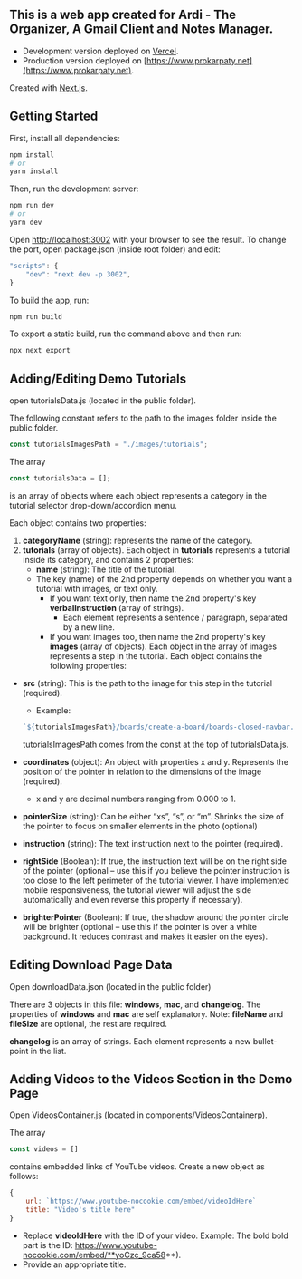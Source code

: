 ## This is a web app created for Ardi - The Organizer, A Gmail Client and Notes Manager.

- Development version deployed on [Vercel](https://ardi-mokancode.vercel.app).
- Production version deployed on [https://www.prokarpaty.net](https://www.prokarpaty.net).

Created with [Next.js](https://nextjs.org/).

## Getting Started

First, install all dependencies:

```bash
npm install
# or
yarn install
```

Then, run the development server:

```bash
npm run dev
# or
yarn dev
```

Open [http://localhost:3002](http://localhost:3002) with your browser to see the result.
To change the port, open package.json (inside root folder) and edit:
```javascript
"scripts": {
    "dev": "next dev -p 3002",
}
```

To build the app, run:

```bash
npm run build
```

To export a static build, run the command above and then run:

```bash
npx next export
```

## Adding/Editing Demo Tutorials

open tutorialsData.js (located in the public folder).

The following constant refers to the path to the images folder inside the public folder.
```javascript
const tutorialsImagesPath = "./images/tutorials";
```


The array
```javascript
const tutorialsData = [];
```
is an array of objects where each object represents a category in the tutorial selector drop-down/accordion menu.

Each object contains two properties:

1. **categoryName** (string): represents the name of the category.
2. **tutorials** (array of objects).
Each object in **tutorials** represents a tutorial inside its category, and contains 2 properties:
   * **name** (string): The title of the tutorial.
   * The key (name) of the 2nd property depends on whether you want a tutorial with images, or text only.
       * If you want text only, then name the 2nd property's key **verbalInstruction** (array of strings).
            * Each element represents a sentence / paragraph, separated by a new line.
       * If you want images too, then name the 2nd property's key **images** (array of objects).
Each object in the array of images represents a step in the tutorial. Each object contains the following properties:
* **src** (string): This is the path to the image for this step in the tutorial (required).
    * Example:
    ```javascript
    `${tutorialsImagesPath}/boards/create-a-board/boards-closed-navbar.jpg`
    ```
    tutorialsImagesPath comes from the const at the top of tutorialsData.js.

* **coordinates** (object): An object with properties x and y. Represents the position of the pointer in relation to the dimensions of the image (required).
    * x and y are decimal numbers ranging from 0.000 to 1.
* **pointerSize** (string): Can be either “xs”, “s”, or “m”. Shrinks the size of the pointer to focus on smaller elements in the photo (optional)
* **instruction** (string): The text instruction next to the pointer (required).
* **rightSide** (Boolean): If true, the instruction text will be on the right side of the pointer (optional – use this if you believe the pointer instruction is too close to the left perimeter of the tutorial viewer. I have implemented mobile responsiveness, the tutorial viewer will adjust the side automatically and even reverse this property if necessary).
* **brighterPointer** (Boolean): If true, the shadow around the pointer circle will be brighter (optional – use this if the pointer is over a white background. It reduces contrast and makes it easier on the eyes).

## Editing Download Page Data
Open downloadData.json (located in the public folder)

There are 3 objects in this file: **windows**, **mac**, and **changelog**.
The properties of **windows** and **mac** are self explanatory.
Note: **fileName** and **fileSize** are optional, the rest are required.

**changelog** is an array of strings. Each element represents a new bullet-point in the list.

## Adding Videos to the Videos Section in the Demo Page
Open VideosContainer.js (located in components/VideosContainerp).

The array
```javascript
const videos = []
```
contains embedded links of YouTube videos.
Create a new object as follows:
```javascript
{
    url: `https://www.youtube-nocookie.com/embed/videoIdHere`
    title: "Video's title here"
}
```
* Replace **videoIdHere** with the ID of your video. Example: The bold bold part is the ID: https://www.youtube-nocookie.com/embed/**yoCzc_9ca58**).
* Provide an appropriate title.